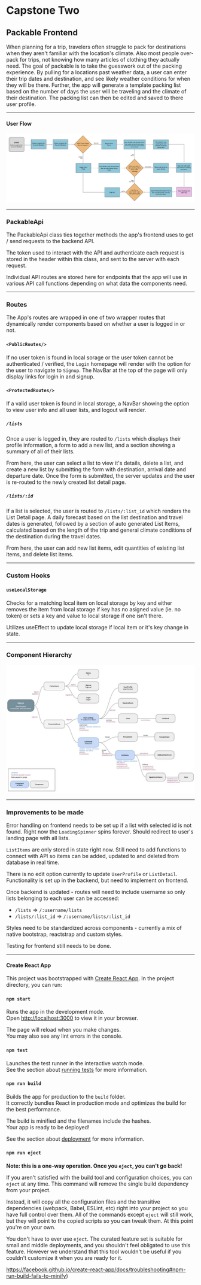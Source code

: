 # Capstone Two

## Packable Frontend

When planning for a trip, travelers often struggle to pack for destinations when they aren't familiar with the location's climate. Also most people over-pack for trips, not knowing how many articles of clothing they actually need. The goal of packable is to take the guesswork out of the packing experience. By pulling for a locations past weather data, a user can enter their trip dates and destination, and see likely weather conditions for when they will be there. Further, the app will generate a template packing list based on the number of days the user will be traveling and the climate of their destination. The packing list can then be edited and saved to there user profile. 

------

#### User Flow

![](user-flow.jpeg)

------

### PackableApi

The PackableApi class ties together methods the app's frontend uses to get / send requests to the backend API. 

The token used to interact with the API and authenticate each request is stored in the header within this class, and sent to the server with each request.

Individual API routes are stored here for endpoints that the app will use in various API call functions depending on what data the components need. 

------

### Routes

The App's routes are wrapped in one of two wrapper routes that dynamically render components based on whether a user is logged in or not. 

#### `<PublicRoutes/>`

If no user token is found in local sorage or the user token cannot be authenticated / verified, the `Login` homepage will render with the option for the user to navigate to `Signup`. The NavBar at the top of the page will only display links for login in and signup. 

#### `<ProtectedRoutes/>`

If a valid user token is found in local storage, a NavBar showing the option to view user info and all user lists, and logout will render.

##### `/lists`

Once a user is logged in, they are routed to `/lists` which displays their profile information, a form to add a new list, and a section showing a summary of all of their lists. 

From here, the user can select a list to view it's details, delete a list, and create a new list by submitting the form with destination, arrival date and departure date. Once the form is submitted, the server updates and the user is re-routed to the newly created list detail page.

##### `/lists/:id`

If a list is selected, the user is routed to `/lists/:list_id` which renders the List Detail page. A daily forecast based on the list destination and travel dates is generated, followed by a section of auto generated List Items, calculated based on the length of the trip and general climate conditions of the destination during the travel dates.

From here, the user can add new list items, edit quantities of existing list items, and delete list items. 

------

### Custom Hooks

#### `useLocalStorage`

Checks for a matching local item on local storage by key and either removes the item from local storage if key has no asigned value (ie. no token) or sets a key and value to local storage if one isn't there. 

Utilizes useEffect to update local storage if local item or it's key change in state. 

------

### Component Hierarchy

![](component-hierarchy.jpeg)

------

### Improvements to be made

Error handling on frontend needs to be set up if a list with selected id is not found. Right now the `LoadingSpinner` spins forever. Should redirect to user's landing page with all lists.

`ListItems` are only stored in state right now. Still need to add functions to connect with API so items can be added, updated to and deleted from database in real time.  

There is no edit option currently to update `UserProfile` or `ListDetail`. Functionality is set up in the backend, but need to implement on frontend.

Once backend is updated - routes will need to include username so only lists belonging to each user can be accessed:

- `/lists` => `/:username/lists`
- `/lists/:list_id` => `/:username/lists/:list_id`

Styles need to be standardized across components - currently a mix of native bootstrap, reactstrap and custom styles.

Testing for frontend still needs to be done.

------

#### Create React App

This project was bootstrapped with [Create React App](https://github.com/facebook/create-react-app). In the project directory, you can run:

#### `npm start`

Runs the app in the development mode.\
Open [http://localhost:3000](http://localhost:3000) to view it in your browser.

The page will reload when you make changes.\
You may also see any lint errors in the console.

#### `npm test`

Launches the test runner in the interactive watch mode.\
See the section about [running tests](https://facebook.github.io/create-react-app/docs/running-tests) for more information.

#### `npm run build`

Builds the app for production to the `build` folder.\
It correctly bundles React in production mode and optimizes the build for the best performance.

The build is minified and the filenames include the hashes.\
Your app is ready to be deployed!

See the section about [deployment](https://facebook.github.io/create-react-app/docs/deployment) for more information.

#### `npm run eject`

**Note: this is a one-way operation. Once you `eject`, you can't go back!**

If you aren't satisfied with the build tool and configuration choices, you can `eject` at any time. This command will remove the single build dependency from your project.

Instead, it will copy all the configuration files and the transitive dependencies (webpack, Babel, ESLint, etc) right into your project so you have full control over them. All of the commands except `eject` will still work, but they will point to the copied scripts so you can tweak them. At this point you're on your own.

You don't have to ever use `eject`. The curated feature set is suitable for small and middle deployments, and you shouldn't feel obligated to use this feature. However we understand that this tool wouldn't be useful if you couldn't customize it when you are ready for it.

https://facebook.github.io/create-react-app/docs/troubleshooting#npm-run-build-fails-to-minify)

